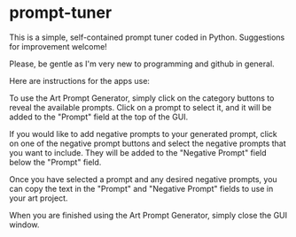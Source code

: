 # prompt-tuner
This is a simple, self-contained prompt tuner coded in Python. Suggestions for improvement welcome!

Please, be gentle as I'm very new to programming and github in general.

Here are instructions for the apps use:

To use the Art Prompt Generator, simply click on the category buttons to reveal the available prompts. Click on a prompt to select it, and it will be added to the "Prompt" field at the top of the GUI.

If you would like to add negative prompts to your generated prompt, click on one of the negative prompt buttons and select the negative prompts that you want to include. They will be added to the "Negative Prompt" field below the "Prompt" field.

Once you have selected a prompt and any desired negative prompts, you can copy the text in the "Prompt" and "Negative Prompt" fields to use in your art project.

When you are finished using the Art Prompt Generator, simply close the GUI window.
